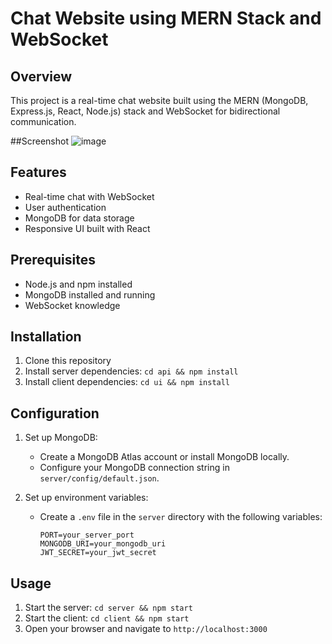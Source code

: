 # Chat Website using MERN Stack and WebSocket

## Overview
This project is a real-time chat website built using the MERN (MongoDB, Express.js, React, Node.js) stack and WebSocket for bidirectional communication.

##Screenshot 
   ![image](https://github.com/aman1205/Chat_Application/assets/113249368/bfc30d5d-7bc4-4598-893f-c519431bbe86)

## Features
- Real-time chat with WebSocket
- User authentication
- MongoDB for data storage
- Responsive UI built with React

## Prerequisites
- Node.js and npm installed
- MongoDB installed and running
- WebSocket knowledge

## Installation
1. Clone this repository
2. Install server dependencies: `cd api && npm install`
3. Install client dependencies: `cd ui && npm install`

## Configuration
1. Set up MongoDB:
   - Create a MongoDB Atlas account or install MongoDB locally.
   - Configure your MongoDB connection string in `server/config/default.json`.

2. Set up environment variables:
   - Create a `.env` file in the `server` directory with the following variables:
     ```
     PORT=your_server_port
     MONGODB_URI=your_mongodb_uri
     JWT_SECRET=your_jwt_secret
     ```

## Usage
1. Start the server: `cd server && npm start`
2. Start the client: `cd client && npm start`
3. Open your browser and navigate to `http://localhost:3000`
   






